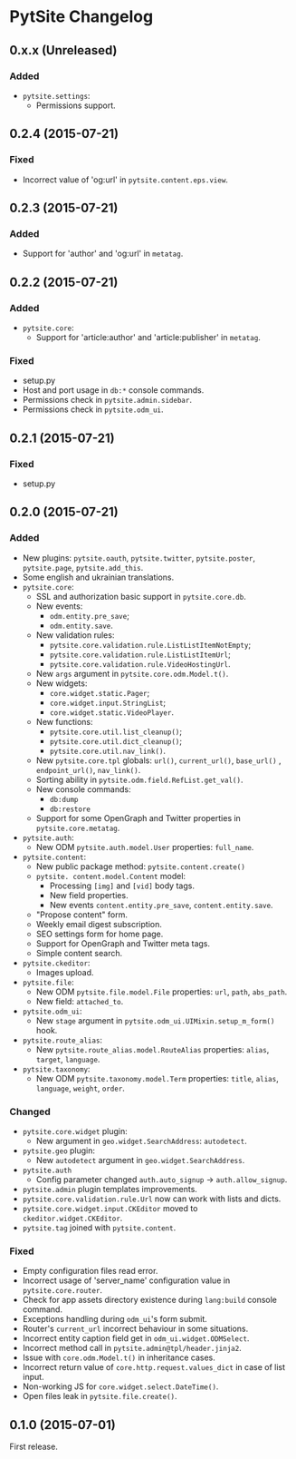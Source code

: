# PytSite Changelog

## 0.x.x (Unreleased)
### Added
- `pytsite.settings`:
  - Permissions support.

## 0.2.4 (2015-07-21)
### Fixed
- Incorrect value of 'og:url' in `pytsite.content.eps.view`. 

## 0.2.3 (2015-07-21)
### Added
- Support for 'author' and 'og:url' in `metatag`.

## 0.2.2 (2015-07-21)
### Added
- `pytsite.core`:
  - Support for 'article:author' and 'article:publisher' in `metatag`.

### Fixed
- setup.py
- Host and port usage in `db:*` console commands.
- Permissions check in `pytsite.admin.sidebar`.
- Permissions check in `pytsite.odm_ui`.

## 0.2.1 (2015-07-21)
### Fixed
- setup.py

## 0.2.0 (2015-07-21)
### Added
- New plugins: `pytsite.oauth`, `pytsite.twitter`, `pytsite.poster`, `pytsite.page`, `pytsite.add_this`.
- Some english and ukrainian translations.
- `pytsite.core`:
    - SSL and authorization basic support in `pytsite.core.db`.
    - New events:
        - `odm.entity.pre_save`;
        - `odm.entity.save`.
    - New validation rules:
        - `pytsite.core.validation.rule.ListListItemNotEmpty`;
        - `pytsite.core.validation.rule.ListListItemUrl`;
        - `pytsite.core.validation.rule.VideoHostingUrl`.
    - New `args` argument in `pytsite.core.odm.Model.t()`.
    - New widgets: 
        - `core.widget.static.Pager`;
        - `core.widget.input.StringList`;
        - `core.widget.static.VideoPlayer`.
    - New functions:
        - `pytsite.core.util.list_cleanup()`;
        - `pytsite.core.util.dict_cleanup()`;
        - `pytsite.core.util.nav_link()`.
    - New `pytsite.core.tpl` globals: `url()`, `current_url()`, `base_url()` , `endpoint_url()`, `nav_link()`.
    - Sorting ability in `pytsite.odm.field.RefList.get_val()`.
    - New console commands:
        - `db:dump`
        - `db:restore`
    - Support for some OpenGraph and Twitter properties in `pytsite.core.metatag`.
- `pytsite.auth`:
    - New ODM `pytsite.auth.model.User` properties: `full_name`.
- `pytsite.content`:
    - New public package method: `pytsite.content.create()`
    - `pytsite. content.model.Content` model:
        - Processing `[img]` and `[vid]` body tags.
        - New field properties.
        - New events `content.entity.pre_save`, `content.entity.save`.
    - "Propose content" form.
    - Weekly email digest subscription.
    - SEO settings form for home page.
    - Support for OpenGraph and Twitter meta tags.
    - Simple content search.
- `pytsite.ckeditor`:
    - Images upload.
- `pytsite.file`:
    - New ODM `pytsite.file.model.File` properties: `url`, `path`, `abs_path`.
    - New field: `attached_to`.
- `pytsite.odm_ui`:
    - New `stage` argument in `pytsite.odm_ui.UIMixin.setup_m_form()` hook.
- `pytsite.route_alias`:
    - New `pytsite.route_alias.model.RouteAlias` properties: `alias`, `target`, `language`.
- `pytsite.taxonomy`:
    - New ODM `pytsite.taxonomy.model.Term` properties: `title`, `alias`, `language`, `weight`, `order`.

### Changed
- `pytsite.core.widget` plugin:
    - New argument in `geo.widget.SearchAddress`: `autodetect`. 
- `pytsite.geo` plugin:
    - New `autodetect` argument in `geo.widget.SearchAddress`.
- `pytsite.auth`
    - Config parameter changed `auth.auto_signup` -> `auth.allow_signup`.
- `pytsite.admin` plugin templates improvements.
- `pytsite.core.validation.rule.Url` now can work with lists and dicts.
- `pytsite.core.widget.input.CKEditor` moved to `ckeditor.widget.CKEditor`.
- `pytsite.tag` joined with `pytsite.content`.

### Fixed
- Empty configuration files read error.
- Incorrect usage of 'server_name' configuration value in `pytsite.core.router`.
- Check for app assets directory existence during `lang:build` console command.
- Exceptions handling during `odm_ui`'s form submit.
- Router's `current_url` incorrect behaviour in some situations.
- Incorrect entity caption field get in `odm_ui.widget.ODMSelect`.
- Incorrect method call in `pytsite.admin@tpl/header.jinja2`.
- Issue with `core.odm.Model.t()` in inheritance cases.
- Incorrect return value of `core.http.request.values_dict` in case of list input.
- Non-working JS for `core.widget.select.DateTime()`.
- Open files leak in `pytsite.file.create()`.

## 0.1.0 (2015-07-01)
First release.
